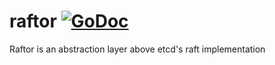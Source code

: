 # raftor [![GoDoc](https://godoc.org/github.com/blacklabeldata/raftor?status.png)](https://godoc.org/github.com/blacklabeldata/raftor)
Raftor is an abstraction layer above etcd's raft implementation

